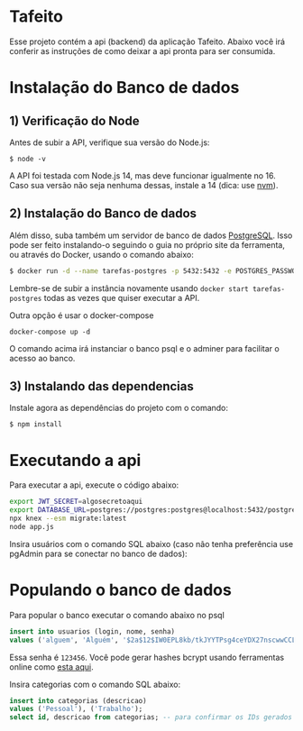 # Tafeito

Esse projeto contém a api (backend) da aplicação Tafeito. Abaixo você irá conferir as instruções de como deixar a api pronta para ser consumida.

# Instalação do Banco de dados

## 1) Verificação do Node

Antes de subir a API, verifique sua versão do Node.js:

```
$ node -v
```

A API foi testada com Node.js 14, mas deve funcionar igualmente no 16. Caso sua versão não seja nenhuma dessas, instale a 14 (dica: use [nvm](https://github.com/nvm-sh/nvm)).


## 2) Instalação do Banco de dados

Além disso, suba também um servidor de banco de dados [PostgreSQL](https://www.postgresql.org/). Isso pode ser feito instalando-o seguindo o guia no próprio site da ferramenta, ou através do Docker, usando o comando abaixo:

```sh
$ docker run -d --name tarefas-postgres -p 5432:5432 -e POSTGRES_PASSWORD=postgres postgres
```

Lembre-se de subir a instância novamente usando `docker start tarefas-postgres` todas as vezes que quiser executar a API.

Outra opção é usar o docker-compose

```
docker-compose up -d
```

O comando acima irá instanciar o banco psql e o adminer para facilitar o acesso ao banco.

## 3) Instalando das dependencias
Instale agora as dependências do projeto com o comando:

```
$ npm install
```

# Executando a api
Para executar a api, execute o código abaixo:

```sh
export JWT_SECRET=algosecretoaqui
export DATABASE_URL=postgres://postgres:postgres@localhost:5432/postgres
npx knex --esm migrate:latest
node app.js
```

Insira usuários com o comando SQL abaixo (caso não tenha preferência use pgAdmin para se conectar no banco de dados):

# Populando o banco de dados
Para popular o banco executar o comando abaixo no psql

```sql
insert into usuarios (login, nome, senha)
values ('alguem', 'Alguém', '$2a$12$IW0EPL8kb/tkJYYTPsg4ceYDX27nscwwCCLHKteNhb2RDMyEFvzNu');
```

Essa senha é `123456`. Você pode gerar hashes bcrypt usando ferramentas online como [esta aqui](https://bcrypt-generator.com/).

Insira categorias com o comando SQL abaixo:

```sql
insert into categorias (descricao)
values ('Pessoal'), ('Trabalho');
select id, descricao from categorias; -- para confirmar os IDs gerados
```
